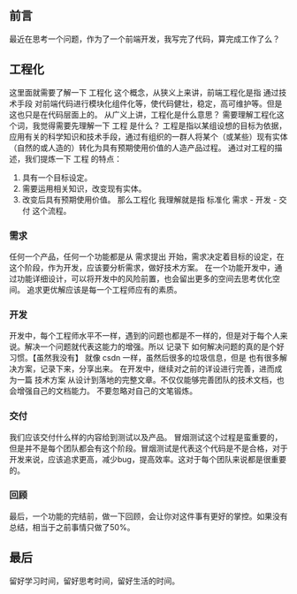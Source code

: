 ## 前言
最近在思考一个问题，作为了一个前端开发，我写完了代码，算完成工作了么？
## 工程化
这里面就需要了解一下 工程化 这个概念，从狭义上来讲，前端工程化是指 通过技术手段 对前端代码进行模块化组件化等，使代码健壮，稳定，高可维护等。但是 这也只是在代码层面上的。 
从广义上讲，工程化是什么意思？
需要理解工程化这个词，我觉得需要先理解一下 工程 是什么？
工程是指以某组设想的目标为依据，应用有关的科学知识和技术手段，通过有组织的一群人将某个（或某些）现有实体（自然的或人造的）转化为具有预期使用价值的人造产品过程。
通过对工程的描述，我们提炼一下 工程 的特点： 
1. 具有一个目标设定。
2. 需要运用相关知识，改变现有实体。
3. 改变后具有预期使用价值。
那么工程化 我理解就是指 标准化 需求 - 开发 - 交付 这个流程。
### 需求
任何一个产品，任何一个功能都是从 需求提出 开始，需求决定着目标的设定，在这个阶段，作为开发，应该要分析需求，做好技术方案。
在一个功能开发中，通过功能详细设计，可以将开发中的风险前置，也会留出更多的空间去思考优化空间。
追求更优解应该是每一个工程师应有的素质。
### 开发
开发中，每个工程师水平不一样，遇到的问题也都是不一样的，但是对于每个人来说。解决一个问题就代表这能力的增强。所以 记录下 如何解决问题的真的是个好习惯。【虽然我没有】
就像 csdn 一样，虽然后很多的垃圾信息，但是 也有很多解决方案，记录下来，分享出来。
在开发中，继续对之前的详设进行完善，进而成为一篇 技术方案 从设计到落地的完整文章。不仅仅能够完善团队的技术文档，也会增强自己的文档能力。
不要忽略对自己的文笔锻炼。
### 交付
我们应该交付什么样的内容给到测试以及产品。
冒烟测试这个过程是蛮重要的，但是并不是每个团队都会有这个阶段。冒烟测试是代表这个代码是不是合格，对于开发来说，应该追求更高，减少bug，提高效率。这对于每个团队来说都是很重要的。
### 回顾
最后，一个功能的完结前，做一下回顾，会让你对这件事有更好的掌控。如果没有总结，相当于之前事情只做了50%。
## 最后
留好学习时间，留好思考时间，留好生活的时间。